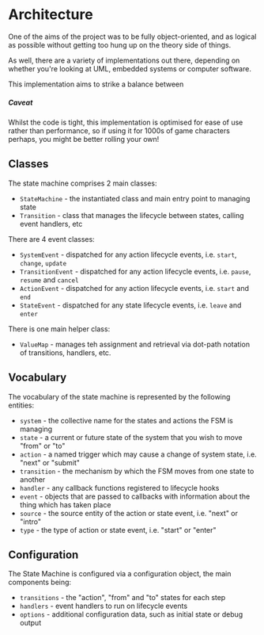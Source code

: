 # Architecture

One of the aims of the project was to be fully object-oriented, and as logical as possible without getting too hung up on the theory side of things.

As well, there are a variety of implementations out there, depending on whether you're looking at UML, embedded systems or computer software.

This implementation aims to strike a balance between 


##### Caveat 
Whilst the code is tight, this implementation is optimised for ease of use rather than performance, so if using it for 1000s of game characters perhaps, you might be better rolling your own!

## Classes

The state machine comprises 2 main classes:

- `StateMachine` - the instantiated class and main entry point to managing state
- `Transition` - class that manages the lifecycle between states, calling event handlers, etc

There are 4 event classes:

- `SystemEvent` - dispatched for any action lifecycle events, i.e. `start`, `change`, `update`
- `TransitionEvent` - dispatched for any action lifecycle events, i.e. `pause`, `resume` and `cancel`
- `ActionEvent` - dispatched for any action lifecycle events, i.e. `start` and `end`
- `StateEvent` - dispatched for any state lifecycle events, i.e. `leave` and `enter`

There is one main helper class:

- `ValueMap` - manages teh assignment and retrieval via dot-path notation of transitions, handlers, etc.

## Vocabulary

The vocabulary of the state machine is represented by the following entities:

- `system` - the collective name for the states and actions the FSM is managing
- `state` - a current or future state of the system that you wish to move "from" or "to"
- `action` - a named trigger which may cause a change of system state, i.e. "next" or "submit"
- `transition` - the mechanism by which the FSM moves from one state to another
- `handler` - any callback functions registered to lifecycle hooks
- `event` - objects that are passed to callbacks with information about the thing which has taken place
- `source` - the source entity of the action or state event, i.e. "next" or "intro"
- `type` - the type of action or state event, i.e. "start" or "enter"


## Configuration

The State Machine is configured via a configuration object, the main components being:

- `transitions` - the "action", "from" and "to" states for each step
- `handlers` - event handlers to run on lifecycle events
- `options` - additional configuration data, such as initial state or debug output
